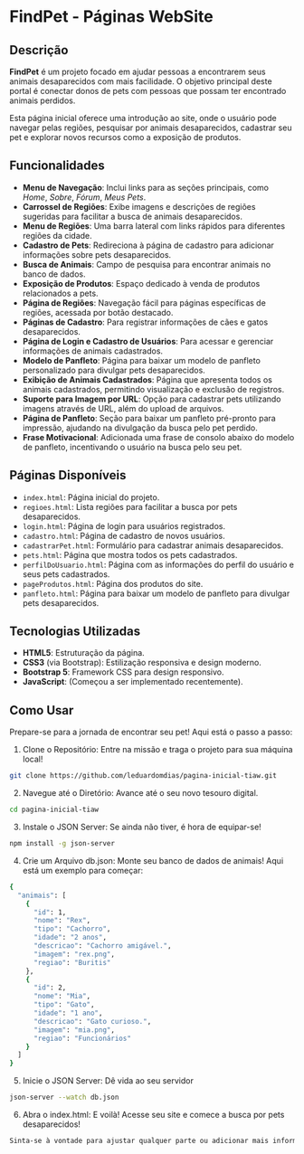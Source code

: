 # FindPet - Páginas WebSite

## Descrição

**FindPet** é um projeto focado em ajudar pessoas a encontrarem seus animais desaparecidos com mais facilidade. O objetivo principal deste portal é conectar donos de pets com pessoas que possam ter encontrado animais perdidos.

Esta página inicial oferece uma introdução ao site, onde o usuário pode navegar pelas regiões, pesquisar por animais desaparecidos, cadastrar seu pet e explorar novos recursos como a exposição de produtos.

## Funcionalidades

- **Menu de Navegação**: Inclui links para as seções principais, como _Home_, _Sobre_, _Fórum_, _Meus Pets_.
- **Carrossel de Regiões**: Exibe imagens e descrições de regiões sugeridas para facilitar a busca de animais desaparecidos.
- **Menu de Regiões**: Uma barra lateral com links rápidos para diferentes regiões da cidade.
- **Cadastro de Pets**: Redireciona à página de cadastro para adicionar informações sobre pets desaparecidos.
- **Busca de Animais**: Campo de pesquisa para encontrar animais no banco de dados.
- **Exposição de Produtos**: Espaço dedicado à venda de produtos relacionados a pets.
- **Página de Regiões**: Navegação fácil para páginas específicas de regiões, acessada por botão destacado.
- **Páginas de Cadastro**: Para registrar informações de cães e gatos desaparecidos.
- **Página de Login e Cadastro de Usuários**: Para acessar e gerenciar informações de animais cadastrados.
- **Modelo de Panfleto**: Página para baixar um modelo de panfleto personalizado para divulgar pets desaparecidos.
- **Exibição de Animais Cadastrados**: Página que apresenta todos os animais cadastrados, permitindo visualização e exclusão de registros.
- **Suporte para Imagem por URL**: Opção para cadastrar pets utilizando imagens através de URL, além do upload de arquivos.
- **Página de Panfleto**: Seção para baixar um panfleto pré-pronto para impressão, ajudando na divulgação da busca pelo pet perdido.
- **Frase Motivacional**: Adicionada uma frase de consolo abaixo do modelo de panfleto, incentivando o usuário na busca pelo seu pet.

## Páginas Disponíveis

- `index.html`: Página inicial do projeto.
- `regioes.html`: Lista regiões para facilitar a busca por pets desaparecidos.
- `login.html`: Página de login para usuários registrados.
- `cadastro.html`: Página de cadastro de novos usuários.
- `cadastrarPet.html`: Formulário para cadastrar animais desaparecidos.
- `pets.html`: Página que mostra todos os pets cadastrados.
- `perfilDoUsuario.html`: Página com as informações do perfil do usuário e seus pets cadastrados.
- `pageProdutos.html`: Página dos produtos do site.
- `panfleto.html`: Página para baixar um modelo de panfleto para divulgar pets desaparecidos.

## Tecnologias Utilizadas

- **HTML5**: Estruturação da página.
- **CSS3** (via Bootstrap): Estilização responsiva e design moderno.
- **Bootstrap 5**: Framework CSS para design responsivo.
- **JavaScript**: (Começou a ser implementado recentemente).

## Como Usar

Prepare-se para a jornada de encontrar seu pet! Aqui está o passo a passo:

1. Clone o Repositório: Entre na missão e traga o projeto para sua máquina local!

```bash
git clone https://github.com/leduardomdias/pagina-inicial-tiaw.git
```
2.  Navegue até o Diretório: Avance até o seu novo tesouro digital.

```bash
cd pagina-inicial-tiaw
```
3. Instale o JSON Server: Se ainda não tiver, é hora de equipar-se!

```bash
npm install -g json-server
```
4.  Crie um Arquivo db.json: Monte seu banco de dados de animais! Aqui está um exemplo para começar:

```bash
{
  "animais": [
    {
      "id": 1,
      "nome": "Rex",
      "tipo": "Cachorro",
      "idade": "2 anos",
      "descricao": "Cachorro amigável.",
      "imagem": "rex.png",
      "regiao": "Buritis"
    },
    {
      "id": 2,
      "nome": "Mia",
      "tipo": "Gato",
      "idade": "1 ano",
      "descricao": "Gato curioso.",
      "imagem": "mia.png",
      "regiao": "Funcionários"
    }
  ]
}
```

5. Inicie o JSON Server: Dê vida ao seu servidor

```bash
json-server --watch db.json
```

6. Abra o index.html: E voilà! Acesse seu site e comece a busca por pets desaparecidos!

```bash
Sinta-se à vontade para ajustar qualquer parte ou adicionar mais informações conforme necessário!
```
